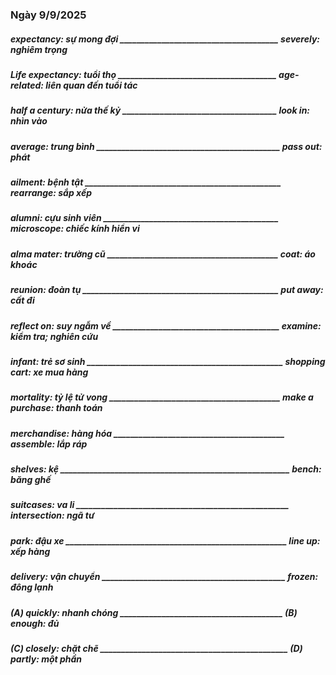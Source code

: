 ### Ngày 9/9/2025
##### expectancy: sự mong đợi ______________________________________ severely: nghiêm trọng
##### Life expectancy: tuổi thọ ______________________________________ age-related: liên quan đến tuổi tác
##### half a century: nửa thế kỷ _____________________________________ look in: nhìn vào
##### average: trung bình ____________________________________________ pass out: phát
##### ailment: bệnh tật _______________________________________________ rearrange: sắp xếp
##### alumni: cựu sinh viên __________________________________________ microscope: chiếc kính hiển vi
##### alma mater: trường cũ _________________________________________ coat: áo khoác
##### reunion: đoàn tụ _______________________________________________ put away: cất đi
##### reflect on: suy ngẫm về ________________________________________ examine: kiểm tra; nghiên cứu
##### infant: trẻ sơ sinh _______________________________________________ shopping cart: xe mua hàng
##### mortality: tỷ lệ tử vong _________________________________________ make a purchase: thanh toán
##### merchandise: hàng hóa _________________________________________ assemble: lắp ráp
##### shelves: kệ _______________________________________________________ bench: băng ghế
##### suitcases: va li ___________________________________________________ intersection: ngã tư
##### park: đậu xe _____________________________________________________ line up: xếp hàng
##### delivery: vận chuyển ____________________________________________ frozen: đông lạnh
##### (A) quickly: nhanh chóng _______________________________________ (B) enough: đủ
##### (C) closely: chặt chẽ _____________________________________________ (D) partly: một phần

